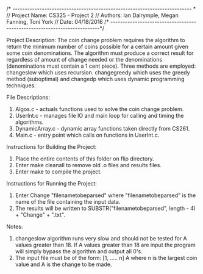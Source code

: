 /* ------------------------------------------------------------------------- *
// Project Name: 	CS325 - Project 2
// Authors:			Ian Dalrymple, Megan Fanning, Toni York
// Date: 			04/18/2016
/* -------------------------------------------------------------------------*/

Project Description:
The coin change problem requires the algorithm to return the minimum number 
of coins possible for a certain amount given some coin denominations. The 
algorithm must produce a correct result for regardless of amount of change 
needed or the denominations (denominations must contain a 1 cent piece). Three 
methods are employed: changeslow which uses recursion. changegreedy which uses 
the greedy method (suboptimal) and changedp which uses dynamic programming 
techniques.

File Descriptions:
1) Algos.c - actuals functions used to solve the coin change problem. 
2) UserInt.c - manages file IO and main loop for calling and timing the algorithms.
3) DynamicArray.c - dynamic array functions taken directly from CS261.
4) Main.c - entry point which calls on functions in UserInt.c.

Instructions for Building the Project:
1) Place the entire contents of this folder on flip directory.
2) Enter make cleanall to remove old .o files and results files.
3) Enter make to compile the project.

Instructions for Running the Project:
1) Enter Change "filenametobeparsed" where "filenametobeparsed" is 
the name of the file containing the input data. 
2) The results will be written to SUBSTR("filenametobeparsed", length - 4) + "Change" + ".txt".

Notes:
1) changeslow algorithm runs very slow and should not be tested for A
values greater than 18. If A values greater than 18 are input the program 
will simply bypass the algorithm and output all 0's. 
2) The input file must be of the form:
[1, ..... n]
A
where n is the largest coin value and A is the change to be made. 
